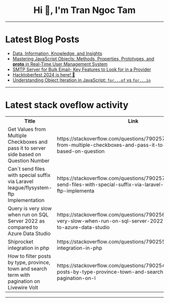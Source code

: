 <h1 align="center">Hi 👋, I'm Tran Ngoc Tam</h1>

---

# Latest Blog Posts 
<!-- BLOG-POST-LIST:START -->
- [Data, Information, Knowledge, and Insights](https://dev.to/mrcaption49/data-information-knowledge-and-insights-468j)
- [Mastering JavaScript Objects: Methods, Properties, Prototypes, and __proto__ in Real-Time User Management System](https://dev.to/dharamgfx/mastering-javascript-objects-methods-and-properties-with-real-time-project-scenarios-user-management-system-30d6)
- [SMTP Server for Bulk Email- Key Features to Look for in a Provider](https://dev.to/otismilburnn/smtp-server-for-bulk-email-key-features-to-look-for-in-a-provider-5bm5)
- [Hacktoberfest 2024 is here! 🎃](https://dev.to/this-is-learning/hacktoberfest-2024-is-here-42kk)
- [Understanding Object Iteration in JavaScript: `for...of` vs `for...in`](https://dev.to/dharamgfx/understanding-object-iteration-in-javascript-forof-vs-forin-bkc)
<!-- BLOG-POST-LIST:END -->

---

# Latest stack oveflow activity
<table>
  <tr><th>Title</th><th>Link</th></tr>
  <!-- STACKOVERFLOW:START --><tr><td>Get Values from Multiple Checkboxes and pass it to server side based on Question Number</td><td>https://stackoverflow.com/questions/79025760/get-values-from-multiple-checkboxes-and-pass-it-to-server-side-based-on-question</td></tr><tr><td>Can´t send files with special suffix via Laravel league/flysystem-ftp Implementation</td><td>https://stackoverflow.com/questions/79025748/can%c2%b4t-send-files-with-special-suffix-via-laravel-league-flysystem-ftp-implementa</td></tr><tr><td>Query is very slow when run on SQL Server 2022 as compared to Azure Data Studio</td><td>https://stackoverflow.com/questions/79025644/query-is-very-slow-when-run-on-sql-server-2022-as-compared-to-azure-data-studio</td></tr><tr><td>Shiprocket integration in php</td><td>https://stackoverflow.com/questions/79025507/shiprocket-integration-in-php</td></tr><tr><td>How to filter posts by type, province, town and search term with pagination on Livewire Volt</td><td>https://stackoverflow.com/questions/79025433/how-to-filter-posts-by-type-province-town-and-search-term-with-pagination-on-l</td></tr><!-- STACKOVERFLOW:END -->
</table>

---



